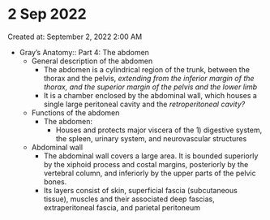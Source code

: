 # 2 Sep 2022

Created at: September 2, 2022 2:00 AM

- Gray’s Anatomy:: Part 4: The abdomen
    - General description of the abdomen
        - The abdomen is a cylindrical region of the trunk, between the thorax and the pelvis, *extending from the inferior margin of the thorax, and the superior margin of the pelvis and the lower limb*
        - It is a chamber enclosed by the abdominal wall, which houses a single large peritoneal cavity and the *retroperitoneal cavity?*
    - Functions of the abdomen
        - The abdomen:
            - Houses and protects major viscera of the 1) digestive system, the spleen, urinary system, and neurovascular structures
    - Abdominal wall
        - The abdominal wall covers a large area. It is bounded superiorly by the xiphoid process and costal margins, posteriorly by the vertebral column, and inferiorly by the upper parts of the pelvic bones.
        - Its layers consist of skin, superficial fascia (subcutaneous tissue), muscles and their associated deep fascias, extraperitoneal fascia, and parietal peritoneum